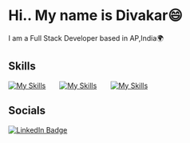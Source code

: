 <h1> Hi.. My name is Divakar😄</h1>

I am a Full Stack Developer based in AP,India🌍
<br>
<H2>Skills</H2>

[![My Skills](https://skillicons.dev/icons?i=html,css)](https://skillicons.dev) &nbsp;&nbsp;&nbsp;&nbsp;&nbsp; [![My Skills](https://skillicons.dev/icons?i=js,ts)](https://skillicons.dev) &nbsp;&nbsp;&nbsp;&nbsp;&nbsp; [![My Skills](https://skillicons.dev/icons?i=react,next)](https://skillicons.dev) &nbsp;&nbsp;&nbsp;&nbsp;&nbsp;

## Socials

<div id="badges">
  <a href="https://www.linkedin.com/in/divakar-chadalavada-b01b28265?lipi=urn%3Ali%3Apage%3Ad_flagship3_profile_view_base_contact_details%3BaJ0z%2FlVCRHeZy3xGw2Xvmg%3D%3D">
    <img src="https://img.shields.io/badge/LinkedIn-blue?style=for-the-badge&logo=linkedin&logoColor=white" alt="LinkedIn Badge"/>
  </a>
</div>
